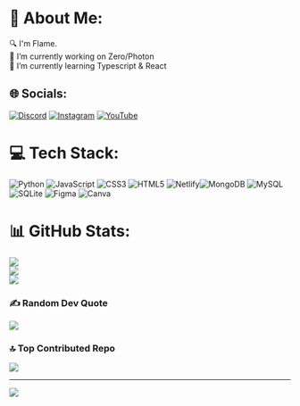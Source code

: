 # 💫 About Me:
🔍 I'm Flame.<br>🔭 I’m currently working on Zero/Photon<br>🌱 I’m currently learning Typescript & React





## 🌐 Socials:
[![Discord](https://img.shields.io/badge/Discord-%237289DA.svg?logo=discord&logoColor=white)](https://discord.gg/flare) [![Instagram](https://img.shields.io/badge/Instagram-%23E4405F.svg?logo=Instagram&logoColor=white)](https://instagram.com/flame.codez) [![YouTube](https://img.shields.io/badge/YouTube-%23FF0000.svg?logo=YouTube&logoColor=white)](https://youtube.com/@QuantumQuirksHere) 

# 💻 Tech Stack:
![Python](https://img.shields.io/badge/python-3670A0?style=for-the-badge&logo=python&logoColor=ffdd54) ![JavaScript](https://img.shields.io/badge/javascript-%23323330.svg?style=for-the-badge&logo=javascript&logoColor=%23F7DF1E) ![CSS3](https://img.shields.io/badge/css3-%231572B6.svg?style=for-the-badge&logo=css3&logoColor=white) ![HTML5](https://img.shields.io/badge/html5-%23E34F26.svg?style=for-the-badge&logo=html5&logoColor=white) ![Netlify](https://img.shields.io/badge/netlify-%23000000.svg?style=for-the-badge&logo=netlify&logoColor=#00C7B7)![MongoDB](https://img.shields.io/badge/MongoDB-%234ea94b.svg?style=for-the-badge&logo=mongodb&logoColor=white) ![MySQL](https://img.shields.io/badge/mysql-%2300f.svg?style=for-the-badge&logo=mysql&logoColor=white) ![SQLite](https://img.shields.io/badge/sqlite-%2307405e.svg?style=for-the-badge&logo=sqlite&logoColor=white) ![Figma](https://img.shields.io/badge/figma-%23F24E1E.svg?style=for-the-badge&logo=figma&logoColor=white) ![Canva](https://img.shields.io/badge/Canva-%2300C4CC.svg?style=for-the-badge&logo=Canva&logoColor=white)
# 📊 GitHub Stats:
![](https://github-readme-stats.vercel.app/api?username=flame3301&theme=dark&hide_border=false&include_all_commits=true&count_private=true)<br/>
![](https://github-readme-streak-stats.herokuapp.com/?user=flame3301&theme=dark&hide_border=false)<br/>
![](https://github-readme-stats.vercel.app/api/top-langs/?username=flame3301&theme=dark&hide_border=false&include_all_commits=true&count_private=true&layout=compact)









### ✍️ Random Dev Quote
![](https://quotes-github-readme.vercel.app/api?type=horizontal&theme=radical)

### 🔝 Top Contributed Repo
![](https://github-contributor-stats.vercel.app/api?username=flame3301&limit=5&theme=tokyonight&combine_all_yearly_contributions=true)






---
[![](https://visitcount.itsvg.in/api?id=flame3301&icon=0&color=0)](https://visitcount.itsvg.in)
